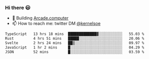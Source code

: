 ### Hi there 😃

- 🔨 Building [Arcade.computer](https://arcade.computer)
- 📫 How to reach me: twitter DM [@kernelsoe](https://twitter.com/kernelsoe)

<!--START_SECTION:waka-->

```txt
TypeScript   13 hrs 18 mins  █████████████▓░░░░░░░░░░░   55.03 %
Rust         4 hrs 51 mins   █████░░░░░░░░░░░░░░░░░░░░   20.06 %
Svelte       2 hrs 24 mins   ██▒░░░░░░░░░░░░░░░░░░░░░░   09.97 %
JavaScript   1 hr 2 mins     █░░░░░░░░░░░░░░░░░░░░░░░░   04.29 %
JSON         52 mins         █░░░░░░░░░░░░░░░░░░░░░░░░   03.59 %
```

<!--END_SECTION:waka-->
